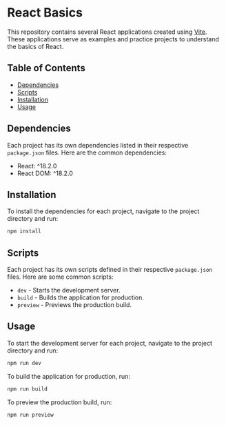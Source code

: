 
# React Basics

This repository contains several React applications created using [Vite](https://vitejs.dev/). These applications serve as examples and practice projects to understand the basics of React.

## Table of Contents

- [Dependencies](#dependencies)
- [Scripts](#scripts)
- [Installation](#installation)
- [Usage](#usage)

## Dependencies

Each project has its own dependencies listed in their respective `package.json` files. Here are the common dependencies:

- React: ^18.2.0
- React DOM: ^18.2.0


## Installation

To install the dependencies for each project, navigate to the project directory and run:

```bash
npm install
```


## Scripts

Each project has its own scripts defined in their respective `package.json` files. Here are some common scripts:

- `dev` - Starts the development server.
- `build` - Builds the application for production.
- `preview` - Previews the production build.


## Usage

To start the development server for each project, navigate to the project directory and run:

```bash
npm run dev
```

To build the application for production, run:

```bash
npm run build
```

To preview the production build, run:

```bash
npm run preview
```
